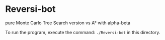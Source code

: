 # Reversi-bot
pure Monte Carlo Tree Search version vs A* with alpha-beta

To run the program, execute the command:
```./Reversi-bot```
in this directory.
